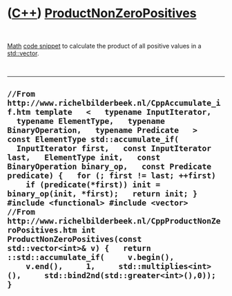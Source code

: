 



 

 

 

 

 

([C++](Cpp.htm)) [ProductNonZeroPositives](CppProductNonZeroPositives.htm)
==========================================================================

 

[Math](CppMath.htm) [code snippet](CppCodeSnippets.htm) to calculate the
product of all positive values in a [std::vector](CppVector.htm).

 

  --------------------------------------------------------------------------------------------------------------------------------------------------------------------------------------------------------------------------------------------------------------------------------------------------------------------------------------------------------------------------------------------------------------------------------------------------------------------------------------------------------------------------------------------------------------------------------------------------------------------------------------------------------------------------------------------------------------------------------------------------------------------------------------------------
  ` //From http://www.richelbilderbeek.nl/CppAccumulate_if.htm template   <   typename InputIterator,   typename ElementType,   typename BinaryOperation,   typename Predicate   > const ElementType std::accumulate_if(   InputIterator first,   const InputIterator last,   ElementType init,   const BinaryOperation binary_op,   const Predicate predicate) {   for (; first != last; ++first)     if (predicate(*first)) init = binary_op(init, *first);   return init; }  #include <functional> #include <vector>  //From http://www.richelbilderbeek.nl/CppProductNonZeroPositives.htm int ProductNonZeroPositives(const std::vector<int>& v) {   return ::std::accumulate_if(     v.begin(),     v.end(),     1,     std::multiplies<int>(),     std::bind2nd(std::greater<int>(),0)); } `
  --------------------------------------------------------------------------------------------------------------------------------------------------------------------------------------------------------------------------------------------------------------------------------------------------------------------------------------------------------------------------------------------------------------------------------------------------------------------------------------------------------------------------------------------------------------------------------------------------------------------------------------------------------------------------------------------------------------------------------------------------------------------------------------------------

 

 

 

 

 





 



